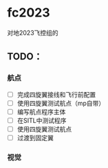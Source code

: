 # fc2023
对地2023飞控组的

## TODO：

### 航点
- [ ] 完成四旋翼接线和飞行前配置
- [ ] 使用四旋翼测试航点（mp自带）
- [ ] 编写航点程序主体
- [ ] 在SITL中测试程序
- [ ] 使用四旋翼测试航点
- [ ] 过渡到固定翼

### 视觉
